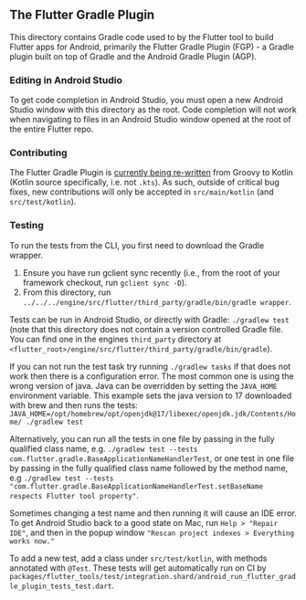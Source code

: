 ## The Flutter Gradle Plugin

This directory contains Gradle code used to by the Flutter tool to build Flutter apps for Android,
primarily the Flutter Gradle Plugin (FGP) - a Gradle plugin built on top of Gradle and the Android 
Gradle Plugin (AGP).

### Editing in Android Studio

To get code completion in Android Studio, you must open a new Android Studio window with this 
directory as the root. Code completion will not work when navigating to files 
in an Android Studio window opened at the root of the entire Flutter repo.

### Contributing

The Flutter Gradle Plugin is [currently being re-written](https://github.com/flutter/flutter/issues/121541) from Groovy to Kotlin 
(Kotlin source specifically, i.e. not `.kts`). As such, outside of critical bug fixes, 
new contributions will only be accepted in `src/main/kotlin` (and `src/test/kotlin`).

### Testing

To run the tests from the CLI, you first need to download the Gradle wrapper.
1. Ensure you have run gclient sync recently (i.e., from the root of your framework checkout, run `gclient sync -D`).
2. From this directory, run `../../../engine/src/flutter/third_party/gradle/bin/gradle wrapper`.

Tests can be run in Android Studio, or directly with Gradle: `./gradlew test` 
(note that this directory does not contain a version controlled Gradle file. You can find one in 
the engines `third_party` directory at 
`<flutter_root>/engine/src/flutter/third_party/gradle/bin/gradle`).

If you can not run the test task try running `./gradlew tasks` if that does not work then there is
a configuration error. The most common one is using the wrong version of java. Java can be
overridden by setting the `JAVA_HOME` environment variable.
This example sets the java version to 17 downloaded with brew and then runs the tests:
`JAVA_HOME=/opt/homebrew/opt/openjdk@17/libexec/openjdk.jdk/Contents/Home/ ./gradlew test`

Alternatively, you can run all the tests in one file by passing in the fully qualified class name, 
e.g. `./gradlew test --tests com.flutter.gradle.BaseApplicationNameHandlerTest`, or one test in 
one file by passing in the fully qualified class name followed by the method name, 
e.g `./gradlew test --tests "com.flutter.gradle.BaseApplicationNameHandlerTest.setBaseName respects Flutter tool property"`.

Sometimes changing a test name and then running it will cause an IDE error. To get Android Studio back
to a good state on Mac, run `Help > "Repair IDE"`, and then in the popup window `"Rescan project indexes > Everything works now."`

To add a new test, add a class under `src/test/kotlin`, with methods annotated with `@Test`.
These tests will get automatically run on CI by `packages/flutter_tools/test/integration.shard/android_run_flutter_gradle_plugin_tests_test.dart`.
